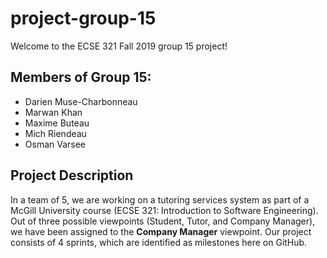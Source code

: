# project-group-15
Welcome to the ECSE 321 Fall 2019 group 15 project!
## Members of Group 15:
* Darien Muse-Charbonneau
* Marwan Khan
* Maxime Buteau
* Mich Riendeau
* Osman Varsee 
## Project Description
In a team of 5, we are working on a tutoring services system as part of a McGill University course (ECSE 321: Introduction to Software Engineering).
Out of three possible viewpoints (Student, Tutor, and Company Manager), we have been assigned to the **Company Manager** viewpoint.
Our project consists of 4 sprints, which are identified as milestones here on GitHub.
